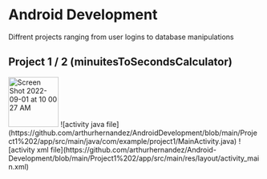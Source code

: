# Android Development

Diffrent projects ranging from user logins to database manipulations

## Project 1 / 2 (minuitesToSecondsCalculator)

<img width="100" alt="Screen Shot 2022-09-01 at 10 00 27 AM" src="https://user-images.githubusercontent.com/86990879/187946877-17fdcc8a-9f40-4694-a2ac-fbb5c7d532d9.png">
![activity java file](https://github.com/arthurhernandez/AndroidDevelopment/blob/main/Project1%202/app/src/main/java/com/example/project1/MainActivity.java)
![activity xml file](https://github.com/arthurhernandez/Android-Development/blob/main/Project1%202/app/src/main/res/layout/activity_main.xml)

